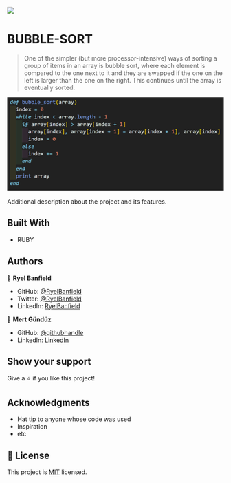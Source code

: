 ![](https://img.shields.io/badge/Microverse-blueviolet)

# BUBBLE-SORT

> One of the simpler (but more processor-intensive) ways of sorting a group of items in an array is bubble sort, where each element is compared to the one next to it and they are swapped if the one on the left is larger than the one on the right. This continues until the array is eventually sorted.

![screenshot](./screenshot.png)

Additional description about the project and its features.

## Built With

- RUBY

## Authors

👤 **Ryel Banfield**

- GitHub: [@RyelBanfield](https://github.com/RyelBanfield)
- Twitter: [@RyelBanfield](https://twitter.com/RyelBanfield)
- LinkedIn: [RyelBanfield](https://www.linkedin.com/in/ryel-banfield-93a6a71b4/)

👤 **Mert Gündüz**

- GitHub: [@githubhandle](https://github.com/mgunduz1)
- LinkedIn: [LinkedIn](https://www.linkedin.com/in/mert-gunduz-875280202/)

## Show your support

Give a ⭐️ if you like this project!

## Acknowledgments

- Hat tip to anyone whose code was used
- Inspiration
- etc

## 📝 License

This project is [MIT](LICENSE) licensed.
